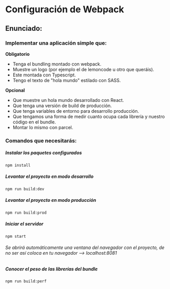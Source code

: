 # Configuración de Webpack

## Enunciado: 

### Implementar una aplicación simple que:

<b>Obligatorio</b>
- Tenga el bundling montado con webpack.
- Muestre un logo (por ejemplo el de lemoncode u otro que queráis).
- Este montada con Typescript.
- Tengo el texto de "hola mundo" estilado con SASS.


<b>Opcional</b>
- Que muestre un hola mundo desarrollado con React.
- Que tenga una versión de build de producción.
- Que tenga variables de entorno para desarrollo producción.
- Que tengamos una forma de medir cuanto ocupa cada librería y nuestro código en el bundle.
- Montar lo mismo con parcel.

### Comandos que necesitarás: 

##### Instalar los paquetes configurados 
```
npm install
```
##### Levantar el proyecto en modo desarrollo 
```
npm run build:dev
```
##### Levantar el proyecto en modo producción 
```
npm run build:prod 
```
##### Iniciar el servidor  
```
npm start
```
###### Se abrirá automáticamente una ventana del navegador con el proyecto, de no ser así coloca en tu navegador --> localhost:8081
##### Conocer el peso de las librerías del bundle 
```
npm run build:perf
```
